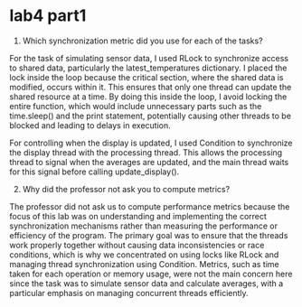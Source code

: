 
# lab4 part1 
1) Which synchronization metric did you use for each of the tasks?

For the task of simulating sensor data, I used RLock to synchronize access to shared data, particularly the latest_temperatures dictionary. I placed the lock inside the loop because the critical section, where the shared data is modified, occurs within it. This ensures that only one thread can update the shared resource at a time. By doing this inside the loop, I avoid locking the entire function, which would include unnecessary parts such as the time.sleep() and the print statement, potentially causing other threads to be blocked and leading to delays in execution.

For controlling when the display is updated, I used Condition to synchronize the display thread with the processing thread. This allows the processing thread to signal when the averages are updated, and the main thread waits for this signal before calling update_display().



2) Why did the professor not ask you to compute metrics?

The professor did not ask us to compute performance metrics because the focus of this lab was on understanding and implementing the correct synchronization mechanisms rather than measuring the performance or efficiency of the program. The primary goal was to ensure that the threads work properly together without causing data inconsistencies or race conditions, which is why we concentrated on using locks like RLock and managing thread synchronization using Condition. Metrics, such as time taken for each operation or memory usage, were not the main concern here since the task was to simulate sensor data and calculate averages, with a particular emphasis on managing concurrent threads efficiently.
